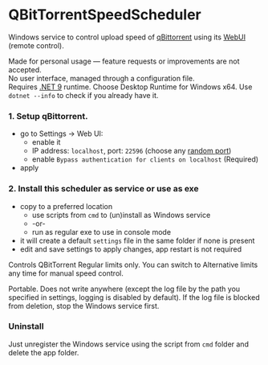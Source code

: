 # QBitTorrentSpeedScheduler
Windows service to control upload speed of [qBittorrent](https://www.qbittorrent.org/) using its [WebUI](https://github.com/qbittorrent/qBittorrent/wiki/WebUI-API-(qBittorrent-4.1)) (remote control).

Made for personal usage — feature requests or improvements are not accepted.\
No user interface, managed through a configuration file.\
Requires [.NET 9](https://dotnet.microsoft.com/en-us/download/dotnet/9.0) runtime. Choose Desktop Runtime for Windows x64. Use `dotnet --info` to check if you already have it.

### 1. Setup qBittorrent. 
- go to Settings → Web UI:
  - enable it
  - IP address: `localhost`, port: `22596` (choose any [random port](https://www.random.org/integers/?num=1&min=5001&max=49151&col=5&base=10&format=html&rnd=new))
  - enable `Bypass authentication for clients on localhost` (Required)
- apply
### 2. Install this scheduler as service or use as exe
- copy to a preferred location
  - use scripts from `cmd` to (un)install as Windows service
  - -or-
  - run as regular exe to use in console mode
- it will create a default `settings` file in the same folder if none is present
- edit and save settings to apply changes, app restart is not required

Controls QBitTorrent Regular limits only. You can switch to Alternative limits any time for manual speed control. 

Portable. Does not write anywhere (except the log file by the path you specified in settings, logging is disabled by default). If the log file is blocked from deletion, stop the Windows service first.

### Uninstall
Just unregister the Windows service using the script from `cmd` folder and delete the app folder.
